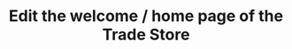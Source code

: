 ---
title: "Edit the welcome / home page of the Trade Store"
name: "channelmeta_trade"
key: "welcome_html"
description: "Welcome HTML"
user_friendly_description: "Create your own custom HTML Welcome page for your Trade Store or use the available templates provided by Stock2Shop."
default: ""
values: []
tags: [channelmeta,trade]
type: "meta"
process: "products"
headless: true
---